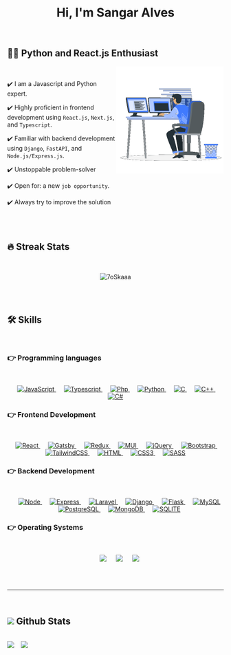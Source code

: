 <h1 align="center"><b>Hi, I'm Sangar Alves </b></h1>

	
<br>

## :sassy_man: **Python and React.js Enthusiast**

<picture> <img align="right" src="https://github.com/0xAbdulKhalid/0xAbdulKhalid/raw/main/assets/mdImages/Right_Side.gif" width = 250px></picture>

<br>

:heavy_check_mark: I am a Javascript and Python expert.

:heavy_check_mark: Highly proficient in frontend development using `React.js`, `Next.js`, and `Typescript`.

:heavy_check_mark: Familiar with backend development using `Django`, `FastAPI`, and `Node.js/Express.js`.

:heavy_check_mark: Unstoppable problem-solver

:heavy_check_mark: Open for: a new `job opportunity`.

:heavy_check_mark: Always try to improve the solution

<br>
<br>

## 🔥 **Streak Stats**
<br>

<p align="center"><img src="https://github-readme-streak-stats.herokuapp.com/?user=sangar1028&theme=algolia" alt="7oSkaaa" /></p>

<br>
<br>



## 🛠️ **Skills**
<br>

### 👉 Programming languages
<br>

<p align="center"> 
  &emsp;
  <a href="#" target="_blank"> 
     <img alt="JavaScript" src="https://img.shields.io/badge/JavaScript%20-%23F7DF1E.svg?style=plastic&logo=javascript&logoColor=black">
   </a>
  &emsp;
  <a href="#" target="_blank"> 
    <img alt="Typescript" src="https://img.shields.io/badge/TypeScript-007ACC?style=plastic&logo=typescript&logoColor=white">
  </a>
  &emsp;
   <a href="#" target="_blank">
    <img alt="Php" src="https://img.shields.io/badge/Php%20-%23433A.svg?style=plastic&logo=php&logoColor=white">
  </a>
  &emsp;
   <a href="https://www.python.org" target="_blank">
    <img alt="Python" src="https://img.shields.io/badge/Python%20-%2314354C.svg?style=plastic&logo=python&logoColor=white">
  </a>
  &emsp; 
  <a href="#" target="_blank"> 
    <img alt="C" src="https://img.shields.io/badge/C%20-%232370ED.svg?style=plastic&logo=c&logoColor=white">
  </a> 
  &emsp;
  <a href="#" target="_blank"> 
    <img alt="C++" src="https://img.shields.io/badge/C++%20-%2300599C.svg?style=plastic&logo=c%2B%2B&logoColor=white">
  </a> 
  &emsp;
  <a href="#" target="_blank"> 
    <img alt="C#" src="https://img.shields.io/badge/C%23-239120?style=plastic&logo=c-sharp&logoColor=white">
  </a> 
</p>


### 👉 Frontend Development
<br>
<p align="center"> 
  &emsp;
  <a href="#" target="_blank">
    <img alt="React" src="https://img.shields.io/badge/React-20232A?style=plastic&logo=react&logoColor=61DAFB">
  </a> 
  &emsp;
  <a href="#" target="_blank">
    <img alt="Gatsby" src="https://img.shields.io/badge/Gatsby-663399?style=plastic&logo=gatsby&logoColor=white">
  </a> 
  &emsp;
  <a href="#" target="_blank">
    <img alt="Redux" src="https://img.shields.io/badge/Redux-593D88?style=plastic&logo=redux&logoColor=white">
  </a> 
  &emsp;
  <a href="#" target="_blank">
    <img alt="MUI" src="https://img.shields.io/badge/Material--UI-0081CB?style=plastic&logo=material-ui&logoColor=white">
  </a> 
  &emsp;
  <a href="#" target="_blank">
    <img alt="jQuery" src="https://img.shields.io/badge/jQuery-0769AD?style=plastic&logo=jquery&logoColor=white">
  </a> 
  &emsp;
  <a href="#" target="_blank">
    <img alt="Bootstrap" src="https://img.shields.io/badge/Bootstrap-563D7C?style=plastic&logo=bootstrap&logoColor=white">
  </a> 
  &emsp;
  <a href="#" target="_blank">
    <img alt="TailwindCSS" src="https://img.shields.io/badge/Tailwind_CSS-38B2AC?style=plastic&logo=tailwind-css&logoColor=white">
  </a> 
  &emsp; 
  <a href="https://www.w3.org/html/" target="_blank"> 
   <img alt="HTML" src="https://img.shields.io/badge/HTML5%20-%23E34F26.svg?style=plastic&logo=html5&logoColor=white">
  </a>   
  &emsp;
  <a href="#" target="_blank">
    <img alt="CSS3" src="https://img.shields.io/badge/CSS3-1572B6?style=plastic&logo=css3&logoColor=white">
  </a> 
  &emsp;
  <a href="#" target="_blank">
    <img alt="SASS" src="https://img.shields.io/badge/Sass-CC6699?style=plastic&logo=sass&logoColor=white">
  </a> 
</p>


### 👉 Backend Development
<br>
<p align="center"> 
  &emsp;
  <a href="#" target="_blank">
    <img alt="Node" src="https://img.shields.io/badge/Node.js-43853D?style=plastic&logo=node.js&logoColor=white">
  </a> 
  &emsp;
  <a href="#" target="_blank">
    <img alt="Express" src="https://img.shields.io/badge/Express.js-404D59?style=plastic&logo=express.js&logoColor=white">
  </a>
  &emsp;
  <a href="#" target="_blank">
    <img alt="Laravel" src="https://img.shields.io/badge/Laravel-23433A?style=plastic&logo=Laravel&logoColor=white">
  </a>
  &emsp;
  <a href="#" target="_blank">
    <img alt="Django" src="https://img.shields.io/badge/Django-092E20?style=plastic&logo=django&logoColor=white">
  </a> 
  &emsp;
  <a href="#" target="_blank">
    <img alt="Flask" src="https://img.shields.io/badge/Flask-000000?style=plastic&logo=flask&logoColor=white">
  </a> 
  &emsp;
  <a href="#" target="_blank">
    <img alt="MySQL" src="https://img.shields.io/badge/MySQL-00000F?style=plastic&logo=mysql&logoColor=white">
  </a> 
  &emsp;
  <a href="#" target="_blank">
    <img alt="PostgreSQL" src="https://img.shields.io/badge/PostgreSQL-316192?style=plastic&logo=postgresql&logoColor=white">
  </a> 
  &emsp;
  <a href="#" target="_blank">
    <img alt="MongoDB" src="https://img.shields.io/badge/MongoDB-4EA94B?style=plastic&logo=mongodb&logoColor=white">
  </a> 
  &emsp;
  <a href="#" target="_blank">
    <img alt="SQLITE" src="https://img.shields.io/badge/SQLite-07405E?style=plastic&logo=sqlite&logoColor=white">
  </a> 
</p>

### 👉 Operating Systems
 
<br>
<p align="center">
  &emsp;
    <a href="#"><img src="https://img.shields.io/badge/Linux-FCC624?style=plastic&logo=linux&logoColor=black"></a>
  &emsp;
    <a href="#"><img src="https://img.shields.io/badge/Ubuntu-E95420?style=plastic&logo=ubuntu&logoColor=white"></a>
  &emsp;
    <a href="#"><img src="https://img.shields.io/badge/Windows-0078D6?style=plastic&logo=windows&logoColor=white"></a>
</p>
</p>

<br>
<br>

-----

<br>


## <img src="https://media.giphy.com/media/iY8CRBdQXODJSCERIr/giphy.gif" width="35"><b> Github Stats </b>
<br>

<div style="display: flex; gap: 16px; align-items: flex-start; margin: auto;">
<img src="https://github-readme-stats.vercel.app/api?username=aaditkamat&count_private=true&show_icons=true" />

<img src="https://github-readme-stats.vercel.app/api/top-langs/?username=aaditkamat&layout=compact" />

</div>
<br>
<br>
<br>
